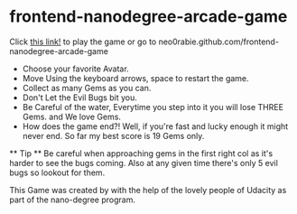 frontend-nanodegree-arcade-game
===============================
Click  [this link!](neo0rabie.github.com/frontend-nanodegree-arcade-game) to play the game or go to neo0rabie.github.com/frontend-nanodegree-arcade-game

- Choose your favorite Avatar.
- Move Using the keyboard arrows, space to restart the game.
- Collect as many Gems as you can.
- Don't Let the Evil Bugs bit you.
- Be Careful of the water, Everytime you step into it you will lose THREE Gems. and We love Gems.
- How does the game end?! Well, if you're fast and lucky enough it might never end. So far my best score is 19 Gems only.

** Tip ** Be careful when approaching gems in the first right col as it's harder to see the bugs coming. Also at any given time there's only 5 evil bugs so lookout for them.

This Game was created by with the help of the lovely people of Udacity as part of the nano-degree program. 
